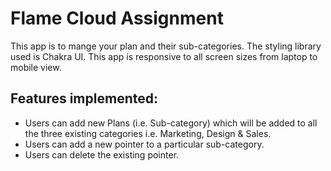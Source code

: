 # Flame Cloud Assignment
This app is to mange your plan and their sub-categories. The styling library used is Chakra UI. This app is responsive to all screen sizes from laptop to mobile view.

<h2>Features implemented:</h2>
<ul>
<li>Users can add new Plans (i.e. Sub-category) which will be added to all the three existing categories i.e. Marketing, Design & Sales.</li>
<li>Users can add a new pointer to a particular sub-category.</li>
<li>Users can delete the existing pointer.</li>
</ul>
